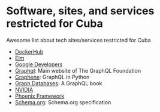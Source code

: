 # Software, sites, and services restricted for Cuba

Awesome list about tech sites/services restricted for Cuba

* [DockerHub](https://hub.docker.com/)
* [Elm](http://elm-lang.org)
* [Google Developers](https://developers.google.com/)
* [Graphql](https://graphql.org/): Main website of The GraphQL Foundation
* [Graphene](http://graphene-python.org): GraphQL in Python
* [Graph Databases](https://graphdatabases.com): A GraphQL book
* [NVIDIA](http://www.nvidia.com/)
* [Phoenix Framework](https://www.phoenixframework.org/)
* [Schema.org](https://schema.org): Schema.org specification
